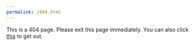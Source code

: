 ```yaml
---
permalink: /404.html
---
```


<html>
  <p>This is a 404 page. Please exit this page immediately. You can also click <a href="https://un57gcder1.github.io/404.html">this</a> to get out.</p>
</html>
